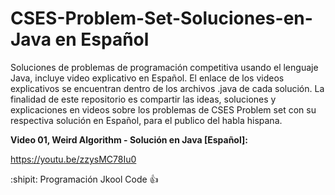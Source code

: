 # CSES-Problem-Set-Soluciones-en-Java en Español
Soluciones de problemas de programación competitiva usando el lenguaje Java, incluye video explicativo en Español.
El enlace de los videos explicativos se encuentran dentro de los archivos .java de cada solución.
La finalidad de este repositorio es compartir las ideas, soluciones y explicaciones en videos sobre los problemas 
de CSES Problem set con su respectiva solución en Español, para el publico del habla hispana.

**Video 01, Weird Algorithm - Solución en Java [Español]:**

https://youtu.be/zzysMC78Iu0

:shipit: Programación Jkool Code :+1:
